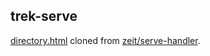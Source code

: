 ## trek-serve

[directory.html](src/directory.html) cloned from [zeit/serve-handler](https://github.com/zeit/serve-handler/blob/master/src/directory.jst).
